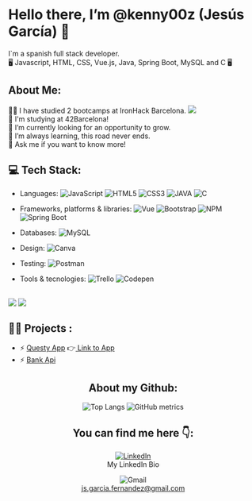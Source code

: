 # Hello there, I’m @kenny00z (Jesús García) 👾
I`m a spanish full stack developer.<br>
🖥️ Javascript, HTML, CSS, Vue.js, Java, Spring Boot, MySQL and C 🖥️

##  About Me:
👨‍🎓 I have studied 2 bootcamps at IronHack Barcelona.  <img src="https://res.cloudinary.com/dz3wb5q87/image/upload/v1695640536/pngegg_ud7ng0.png"><br>
🚀 I'm studying at 42Barcelona! <br>
🎢 I’m currently looking for an opportunity to grow.<br>
🌱 I’m always learning, this road never ends.<br>
💬 Ask me if you want to know more!<br>

## 💻 Tech Stack:
- Languages:
![JavaScript](https://img.shields.io/badge/javascript-%23323330.svg?style=plastic&logo=javascript&logoColor=%23F7DF1E)
![HTML5](https://img.shields.io/badge/html5-%23E34F26.svg?style=plastic&logo=html5&logoColor=white)
![CSS3](https://img.shields.io/badge/css3-%231572B6.svg?style=plastic&logo=css3&logoColor=white) 
![JAVA](https://img.shields.io/badge/Java-ED8B00?style=plastic&logo=openjdk&logoColor=white)
![C](https://img.shields.io/badge/C-00599C?style=plastic=e&logo=c&logoColor=white)<br>

- Frameworks, platforms & libraries:
![Vue](https://img.shields.io/badge/Vue.js-35495E?style=plastic&logo=vue.js&logoColor=4FC08D)
![Bootstrap](https://img.shields.io/badge/bootstrap-%23563D7C.svg?style=plastic&logo=bootstrap&logoColor=white)
![NPM](https://img.shields.io/badge/NPM-%23000000.svg?style=plastic&logo=npm&logoColor=white)
![Spring Boot](https://img.shields.io/badge/Spring-6DB33F?style=plastic&logo=spring&logoColor=white)<br>

- Databases:
![MySQL](https://img.shields.io/badge/MySQL-00000F?style=plastic&logo=mysql&logoColor=white)<br>

- Design:
![Canva](https://img.shields.io/badge/Canva-%2300C4CC.svg?style=plastic&logo=Canva&logoColor=white)<br>

- Testing:
![Postman](https://img.shields.io/badge/Postman-FF6C37?style=plastic&logo=postman&logoColor=white)<br>

- Tools & tecnologies:
![Trello](https://img.shields.io/badge/Trello-%23026AA7.svg?style=plastic&logo=Trello&logoColor=white)
![Codepen](https://img.shields.io/badge/Codepen-000000?style=plastic&logo=codepen&logoColor=white)<br>
<br>
<img src='https://camo.githubusercontent.com/61ccaa7fd5962acc1e505bf3492e34d5811c8316d86f07e0491fc69d8958b74b/68747470733a2f2f696d672e736869656c64732e696f2f62616467652f2d4769742d3030303f7374796c653d666f722d7468652d6261646765266c6f676f3d676974'>
<img src='https://camo.githubusercontent.com/851717fe1659e3f6c285f37a7793de4197340d3a5cf8fdcde12577cdcf2afcf9/68747470733a2f2f696d672e736869656c64732e696f2f62616467652f2d4769744875622d3030303f7374796c653d666f722d7468652d6261646765266c6f676f3d676974687562'>
<br>

## :man_technologist: Projects :
<ul>
  <li>
  ⚡ <a href='https://github.com/kenny00z/final-project/tree/main'>Questy App</a> 
  👉<a href= 'https://final-yisus-project.vercel.app/auth/login'> Link to App</a>
  </li>
  <li>
  ⚡ <a href='https://github.com/kenny00z/Back-Final-Project'>Bank Api</a>
  </li>
</ul>

<div align="center">

## About my Github:

![Top Langs](https://github-readme-stats.vercel.app/api/top-langs/?username=kenny00z&theme=blue-green)
![GitHub metrics](https://metrics.lecoq.io/kenny00z)  
<!--![Coms stats](https://github-readme-stats.vercel.app/api?username=kenny00z&theme=blue-green) -->

</div>

<div align="center">

## You can find me here 👇:


[![LinkedIn](https://img.shields.io/badge/LinkedIn-%230077B5.svg?logo=linkedin&logoColor=white)](https://www.linkedin.com/in/js-garcia-fernandez/)<br>
 My LinkedIn Bio

![Gmail](https://img.shields.io/badge/Gmail-D14836?&logo=gmail&logoColor=white)<br>
js.garcia.fernandez@gmail.com <br>
</div>













 



 



